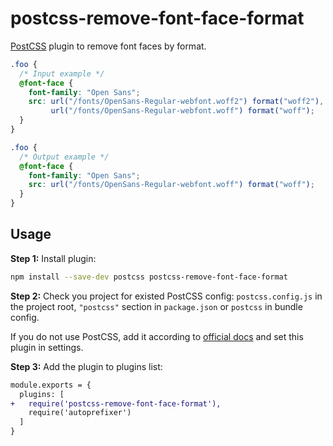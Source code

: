 # postcss-remove-font-face-format

[PostCSS] plugin to remove font faces by format.

[PostCSS]: https://github.com/postcss/postcss

```css
.foo {
  /* Input example */
  @font-face {
    font-family: "Open Sans";
    src: url("/fonts/OpenSans-Regular-webfont.woff2") format("woff2"),
         url("/fonts/OpenSans-Regular-webfont.woff") format("woff");
  }
}
```

```css
.foo {
  /* Output example */
  @font-face {
    font-family: "Open Sans";
    src: url("/fonts/OpenSans-Regular-webfont.woff") format("woff");
  }
}
```

## Usage

**Step 1:** Install plugin:

```sh
npm install --save-dev postcss postcss-remove-font-face-format
```

**Step 2:** Check you project for existed PostCSS config: `postcss.config.js`
in the project root, `"postcss"` section in `package.json`
or `postcss` in bundle config.

If you do not use PostCSS, add it according to [official docs]
and set this plugin in settings.

**Step 3:** Add the plugin to plugins list:

```diff
module.exports = {
  plugins: [
+   require('postcss-remove-font-face-format'),
    require('autoprefixer')
  ]
}
```

[official docs]: https://github.com/postcss/postcss#usage

